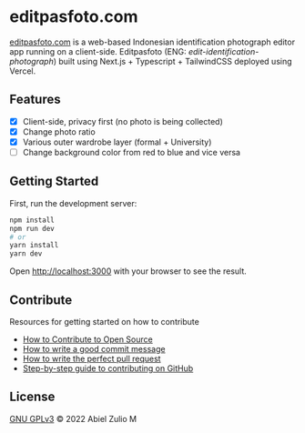 # editpasfoto.com

[editpasfoto.com](https://editpasfoto.com) is a web-based Indonesian identification photograph editor app running on a client-side. Editpasfoto (ENG: _edit-identification-photograph_) built using Next.js + Typescript + TailwindCSS deployed using Vercel.

## Features

- [x] Client-side, privacy first (no photo is being collected)
- [x] Change photo ratio
- [x] Various outer wardrobe layer (formal + University)
- [ ] Change background color from red to blue and vice versa

## Getting Started

First, run the development server:

```bash
npm install
npm run dev
# or
yarn install
yarn dev
```

Open [http://localhost:3000](http://localhost:3000) with your browser to see the result.

## Contribute

Resources for getting started on how to contribute

- [How to Contribute to Open Source](https://opensource.guide/how-to-contribute/)
- [How to write a good commit message ](https://dev.to/chrissiemhrk/git-commit-message-5e21)
- [How to write the perfect pull request](https://github.blog/2015-01-21-how-to-write-the-perfect-pull-request/)
- [Step-by-step guide to contributing on GitHub](https://www.dataschool.io/how-to-contribute-on-github/)

## License

[GNU GPLv3](https://choosealicense.com/licenses/gpl-3.0/) © 2022 Abiel Zulio M
